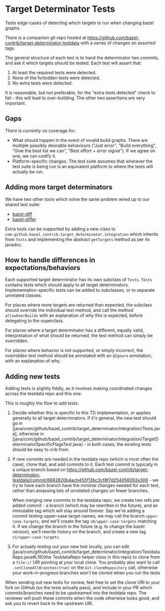# Target Determinator Tests

Tests edge-cases of detecting which targets to run when changing bazel graphs.

There is a companion git repo hosted at https://github.com/bazel-contrib/target-determinator-testdata with a series of changes on assorted tags.

The general structure of each test is to hand the determinator two commits, and ask it which targets should be tested. Each test will assert that:
1. At least the required tests were detected.
2. None of the forbidden tests were detected.
3. No extra tests were detected.

It is reasonable, but not preferable, for the "extra tests detected" check to fail - this will lead to over-building. The other two assertions are very important.

## Gaps

There is currently no coverage for:
* What should happen in the event of invalid build graphs. There are multiple possibly desirable behaviours ("Just error", "Build everything", "Give the best list we can", "Best effort + error signal"). If we agree on one, we can codify it.
* Platform-specific changes. The test suite assumes that wherever the test suite is being run is an equivalent platform to where the tests will actually be run.

## Adding more target determinators

We have two other tools which solve the same problem wired up to our shared test suite:

* [bazel-diff](https://github.com/Tinder/bazel-diff) 
* [bazel-differ](https://github.com/ewhauser/bazel-differ)

Extra tools can be supported by adding a new class to `com.github.bazel_contrib.target_determinator.integration` which inherits from `Tests` and implementing the abstract `getTargets` method as per its javadoc.

## How to handle differences in expectations/behaviors

Each supported target determinator has its own subclass of `Tests`. `Tests` contains tests which should apply to all target determinators. Implementation-specific tests can be added to subclasses, or to separate unrelated classes.

For places where more targets are returned than expected, the subclass should override the individual test method, and call the method `allowOverBuilds` with an explanation of why this is expected, before delegating to the superclass.

For places where a target determinator has a different, equally valid, interpretation of what should be returned, the test method can simply be overridden.

For places where behavior is not supported, or simply incorrect, the overridden test method should be annotated with an `@Ignore` annotation, with an explanation of why.

## Adding new tests

Adding tests is slightly fiddly, as it involves making coordinated changes across the testdata repo and this one.

This is roughly the flow to add tests:
1. Decide whether this is specific to this TD implementation, or applies generally to all target determinators. If it's general, the new test should go in [java/com/github/bazel_contrib/target_determinator/integration/Tests.java], otherwise in [java/com/github/bazel_contrib/target_determinator/integration/TargetDeterminatorSpecificFlagsTest.java] - in both cases, the existing tests should be easy to crib from.
1. If new commits are needed in the testdata repo (which is most often the case), clone that, and add commits to it. Each test commit is typically in a unique branch based on https://github.com/bazel-contrib/target-determinator-testdata/commit/6682820b4acb455f13bc3cf8f7d254056092e306 - we try to have each branch have the minimal changes needed for each test, rather than amassing lots of unrelated changes on fewer branches.

   When merging new commits to the testdata repo, we create two refs per added commit - a branch (which may be rewritten in the future), and an immutable tag which will stay around forever. Say we're adding a commit testing upper-case target names, we may call the branch `upper-case-targets`, and we'll create the tag `v0/upper-case-targets` matching it. If we change the branch in the future (e.g. to change the bazel version), we'll rewrite history on the branch, and create a new tag `v1/upper-case-targets`.
1. For actually testing out your new test locally, you can edit [java/com/github/bazel_contrib/target_determinator/integration/TestdataRepo.java#L18](the TestdataRepo helper class in this repo) to clone from a `file://` URI pointing at your local clone. You probably also want to call `.setCloneAllBranches(true)` on the `Git.cloneRepository` call, otherwise your work-in-progress branches won't be cloned when you run the tests

When sending out new tests for review, feel free to set the clone URI to your fork on GitHub (so the tests actually pass), and include in your PR which commits/branches need to be upstreamed into the testdata repo. The reviewer will push these commits when the code otherwise looks good, and ask you to revert back to the upstream URI.
